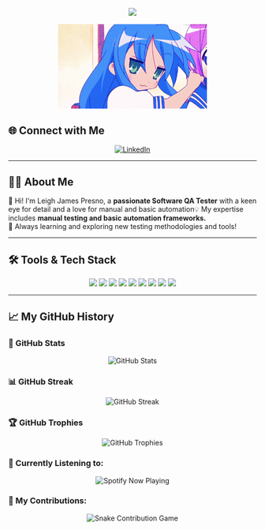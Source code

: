 <!-- Animated Header -->
<p align="center">
  <img src="https://capsule-render.vercel.app/api?type=waving&color=gradient&height=150&section=header&text=Hey%20Everyone!🕹️&fontSize=45&fontAlignY=35&animation=twinkling" />
</p>

<!-- Animated GIF (Resized for Better Fit) -->
<p align="center">
  <img src="https://github.com/LeiyJames/LeiyJames/blob/main/lucky%20star%20wink%20GIF.gif" width="60%" alt="Lucky Star Wink GIF"/>
</p>

## 🌐 Connect with Me  

<p align="center">
  <a href="https://www.linkedin.com/in/your-linkedin/" target="_blank">
    <img src="https://cdn.jsdelivr.net/gh/devicons/devicon/icons/linkedin/linkedin-original.svg" alt="LinkedIn" width="30" height="30"/>
  </a>
</p>

---

## 👨‍💻 About Me  
🚀 Hi! I'm Leigh James Presno, a **passionate Software QA Tester** with a keen eye for detail and a love for manual and basic automation💡 My expertise includes **manual testing and basic automation frameworks.**  
📖 Always learning and exploring new testing methodologies and tools!  

---

## 🛠️ Tools & Tech Stack  

<p align="center">
  <!-- Trello -->
  <img src="https://img.shields.io/badge/Trello-0052CC?style=for-the-badge&logo=trello&logoColor=white" />

  <!-- Slack -->
  <img src="https://img.shields.io/badge/Slack-4A154B?style=for-the-badge&logo=slack&logoColor=white" />

  <!-- Playwright -->
  <img src="https://img.shields.io/badge/Playwright-2EAD33?style=for-the-badge&logo=playwright&logoColor=white" />

  <!-- Chrome DevTools -->
  <img src="https://img.shields.io/badge/Chrome DevTools-4285F4?style=for-the-badge&logo=google-chrome&logoColor=white" />

  <!-- XAMPP -->
  <img src="https://img.shields.io/badge/XAMPP-FB7A24?style=for-the-badge&logo=xampp&logoColor=white" />

  <!-- Postman -->
  <img src="https://img.shields.io/badge/Postman-FF6C37?style=for-the-badge&logo=postman&logoColor=white" />

  <!-- MySQL -->
  <img src="https://img.shields.io/badge/MySQL-4479A1?style=for-the-badge&logo=mysql&logoColor=white" />

  <!-- Xray Exploratory -->
  <img src="https://img.shields.io/badge/Xray-34A853?style=for-the-badge&logo=xray&logoColor=white" />

  <!-- Burp Suite -->
  <img src="https://img.shields.io/badge/Burp Suite-F57600?style=for-the-badge&logo=burp-suite&logoColor=white" />
</p>

---

## 📈 My GitHub History  

### 🚀 GitHub Stats  
<p align="center">
  <img src="https://github-readme-stats.vercel.app/api?username=your_github_username&show_icons=true&theme=tokyonight" alt="GitHub Stats" />
</p>

### 📊 GitHub Streak  
<p align="center">
  <img src="https://github-readme-streak-stats.herokuapp.com/?user=your_github_username&theme=tokyonight" alt="GitHub Streak" />
</p>

### 🏆 GitHub Trophies  
<p align="center">
  <img src="https://github-profile-trophy.vercel.app/?username=your_github_username&theme=onedark&row=1&column=6" alt="GitHub Trophies" />
</p>

### 🎵 Currently Listening to:  
<p align="center">
  <img src="https://spotify-github-profile.vercel.app/api/view?uid=your_spotify_username&cover_image=true&theme=default" alt="Spotify Now Playing" />
</p>

### 🐍 My Contributions:  
<p align="center">
  <img src="https://github.com/your_github_username/your_github_username/blob/output/github-contribution-grid-snake.svg" alt="Snake Contribution Game" />
</p>
